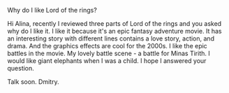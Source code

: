 Why do I like Lord of the rings?

Hi Alina, recently I reviewed three parts of Lord of the rings and you asked why do I like it. I like it because it's an epic fantasy adventure movie. It has an interesting story with different lines contains a love story, action, and drama. And the graphics effects are cool for the 2000s. I like the epic battles in the movie. My lovely battle scene - a battle for Minas Tirith. I would like giant elephants when I was a child. I hope I answered your question.

Talk soon. Dmitry.